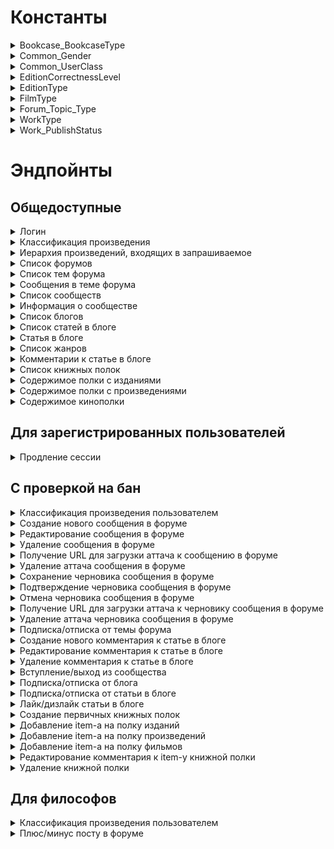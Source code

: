 
# Константы


<details><summary>Bookcase_BookcaseType</summary>
<p>

| Int | String |
| --- | --- |
| 0 | BOOKCASE_TYPE_UNKNOWN |
| 1 | BOOKCASE_TYPE_READ |
| 2 | BOOKCASE_TYPE_WAIT |
| 3 | BOOKCASE_TYPE_BUY |
| 4 | BOOKCASE_TYPE_SALE |
| 5 | BOOKCASE_TYPE_FREE |
---

</p>
</details>

<details><summary>Common_Gender</summary>
<p>

| Int | String |
| --- | --- |
| 0 | GENDER_UNKNOWN |
| 1 | GENDER_MALE |
| 2 | GENDER_FEMALE |
---

</p>
</details>

<details><summary>Common_UserClass</summary>
<p>

| Int | String |
| --- | --- |
| 0 | USERCLASS_UNKNOWN |
| 1 | USERCLASS_BEGINNER |
| 2 | USERCLASS_ACTIVIST |
| 3 | USERCLASS_AUTHORITY |
| 4 | USERCLASS_PHILOSOPHER |
| 5 | USERCLASS_MASTER |
| 6 | USERCLASS_GRANDMASTER |
| 7 | USERCLASS_PEACEKEEPER |
| 8 | USERCLASS_PEACEMAKER |
---

</p>
</details>

<details><summary>EditionCorrectnessLevel</summary>
<p>

| Int | String |
| --- | --- |
| 0 | EDITION_CORRECTNESS_LEVEL_UNKNOWN |
| 1 | EDITION_CORRECTNESS_LEVEL_GREEN |
| 2 | EDITION_CORRECTNESS_LEVEL_ORANGE |
| 3 | EDITION_CORRECTNESS_LEVEL_RED |
---

</p>
</details>

<details><summary>EditionType</summary>
<p>

| Int | String |
| --- | --- |
| 0 | EDITION_TYPE_UNKNOWN |
| 1 | EDITION_TYPE_AUTHOR_BOOK |
| 2 | EDITION_TYPE_AUTHOR_COMPILATION |
| 3 | EDITION_TYPE_COMPILATION |
| 4 | EDITION_TYPE_ANTHOLOGY |
| 5 | EDITION_TYPE_CHRESTOMATHY |
| 6 | EDITION_TYPE_MAGAZINE |
| 7 | EDITION_TYPE_FANZINE |
| 8 | EDITION_TYPE_ALMANAC |
| 9 | EDITION_TYPE_NEWSPAPER |
| 10 | EDITION_TYPE_AUDIOBOOK |
| 11 | EDITION_TYPE_ILLUSTRATED_ALBUM |
| 12 | EDITION_TYPE_FILM_STRIP |
---

</p>
</details>

<details><summary>FilmType</summary>
<p>

| Int | String |
| --- | --- |
| 0 | FILM_TYPE_UNKNOWN |
| 1 | FILM_TYPE_FILM |
| 2 | FILM_TYPE_SERIES |
| 3 | FILM_TYPE_EPISODE |
| 4 | FILM_TYPE_DOCUMENTARY |
| 5 | FILM_TYPE_ANIMATION |
| 6 | FILM_TYPE_SHORT |
| 7 | FILM_TYPE_SPECTACLE |
---

</p>
</details>

<details><summary>Forum_Topic_Type</summary>
<p>

| Int | String |
| --- | --- |
| 0 | UNKNOWN_TYPE |
| 1 | TOPIC |
| 2 | POLL |
---

</p>
</details>

<details><summary>WorkType</summary>
<p>

| Int | String |
| --- | --- |
| 0 | WORK_TYPE_UNKNOWN |
| 1 | WORK_TYPE_NOVEL |
| 2 | WORK_TYPE_COMPILATION |
| 3 | WORK_TYPE_SERIES |
| 4 | WORK_TYPE_VERSE |
| 5 | WORK_TYPE_OTHER |
| 6 | WORK_TYPE_FAIRY_TALE |
| 7 | WORK_TYPE_ESSAY |
| 8 | WORK_TYPE_ARTICLE |
| 9 | WORK_TYPE_EPIC_NOVEL |
| 10 | WORK_TYPE_ANTHOLOGY |
| 11 | WORK_TYPE_PLAY |
| 12 | WORK_TYPE_SCREENPLAY |
| 13 | WORK_TYPE_DOCUMENTARY |
| 14 | WORK_TYPE_MICROTALE |
| 15 | WORK_TYPE_DISSERTATION |
| 16 | WORK_TYPE_MONOGRAPH |
| 17 | WORK_TYPE_EDUCATIONAL_PUBLICATION |
| 18 | WORK_TYPE_ENCYCLOPEDIA |
| 19 | WORK_TYPE_MAGAZINE |
| 20 | WORK_TYPE_POEM |
| 21 | WORK_TYPE_POETRY |
| 22 | WORK_TYPE_PROSE_VERSE |
| 23 | WORK_TYPE_COMIC_BOOK |
| 24 | WORK_TYPE_MANGA |
| 25 | WORK_TYPE_GRAPHIC_NOVEL |
| 26 | WORK_TYPE_NOVELETTE |
| 27 | WORK_TYPE_STORY |
| 28 | WORK_TYPE_FEATURE_ARTICLE |
| 29 | WORK_TYPE_REPORTAGE |
| 30 | WORK_TYPE_CONDITIONAL_SERIES |
| 31 | WORK_TYPE_EXCERPT |
| 32 | WORK_TYPE_INTERVIEW |
| 33 | WORK_TYPE_REVIEW |
| 34 | WORK_TYPE_POPULAR_SCIENCE_BOOK |
---

</p>
</details>

<details><summary>Work_PublishStatus</summary>
<p>

| Int | String |
| --- | --- |
| 0 | PUBLISH_STATUS_UNKNOWN |
| 1 | PUBLISH_STATUS_NOT_FINISHED |
| 2 | PUBLISH_STATUS_NOT_PUBLISHED |
| 3 | PUBLISH_STATUS_NETWORK_PUBLICATION |
| 4 | PUBLISH_STATUS_AVAILABLE_ONLINE |
| 5 | PUBLISH_STATUS_PLANNED_BY_THE_AUTHOR |
---

</p>
</details>


# Эндпойнты


## Общедоступные


<details><summary>Логин</summary>
<p>

Создаёт новый аутентификационный токен для пользователя на основе пары логин/пароль


**POST** [/v1/auth/login](../sources/server/internal/endpoints/login.go#L15)

Параметры запроса:


* **login** (form, string) - логин или почта пользователя


* **password** (form, string) - пароль




Схема ответа:

```
{
  userId: uint64        # id пользователя
  token: string         # токен -> X-Session
  refreshToken: string  # токен для продления сессии
}
```
---

</p>
</details>

<details><summary>Классификация произведения</summary>
<p>



**GET** [/v1/work/{id}/classification](../sources/server/internal/endpoints/get_work_classification.go#L11)

Параметры запроса:


* **id** (path, uint64) - айди произведения




Схема ответа:

```
{
  groups: [{                   # группы жанров
    id: uint64                 # id группы жанров
    name: string               # название
    genres: [{                 # жанры
      id: uint64               # id жанра
      name: string             # название
      info: string             # информация
      subgenres: [...]         # поджанры
      workCount: uint64        # количество произведений (опционально)
      voteCount: uint64        # количество голосов (опционально)
    }]
  }]
  classificationCount: uint64  # сколько раз пользователи классифицировали произведение
}
```
---

</p>
</details>

<details><summary>Иерархия произведений, входящих в запрашиваемое</summary>
<p>



**GET** [/v1/work/{id}/subworks](../sources/server/internal/endpoints/get_work_subworks.go#L11)

Параметры запроса:


* **id** (path, uint64) - айди произведения


* **depth** (query, uint8) - глубина дерева (1 - 5, по умолчанию - 4)




Схема ответа:

```
{
  workId: uint64                                # айди произведения, для которого был запрос
  subworks: [{                                  # произведения, входящие в запрашиваемое
    id: uint64                                  # идентификатор произведения
    origName: string                            # оригинальное название
    rusName: string                             # название на русском
    year: uint64                                # год публикации
    workType: enum (WorkType)                   # тип произведения
    rating: float64                             # рейтинг
    marks: uint64                               # кол-во оценок
    reviews: uint64                             # кол-во отзывов
    plus: bool                                  # является ли произведение дополнительным
    publishStatus: [enum (Work_PublishStatus)]  # статус публикации (не закончено, в планах, etc.)
    subworks: [...]                             # дочерние произведения
  }]
}
```
---

</p>
</details>

<details><summary>Список форумов</summary>
<p>



**GET** [/v1/forums](../sources/server/internal/endpoints/show_forums.go#L11)


Схема ответа:

```
{
  forumBlocks: [{                         # список блоков форумов
    id: uint64                            # id блока форумов
    title: string                         # название
    forums: [{                            # форумы
      id: uint64                          # id форума
      title: string                       # название
      forumDescription: string            # описание
      moderators: [{                      # модераторы
        id: uint64                        # id пользователя
        login: string                     # логин
        name: string                      # имя
        gender: enum (Common_Gender)      # пол
        avatar: string                    # аватар
        class: enum (Common_UserClass)    # класс
        sign: string                      # подпись на форуме
      }]
      stats: {                            # статистика
        topicCount: uint64                # количество тем
        messageCount: uint64              # количество сообщений
      }
      lastMessage: {                      # последнее сообщение
        id: uint64                        # id сообщения
        topic: {                          # тема, в которую входит сообщение
          id: uint64                      # id темы
          title: string                   # название
        }
        user: {                           # автор
          id: uint64                      # id пользователя
          login: string                   # логин
          name: string                    # имя
          gender: enum (Common_Gender)    # пол
          avatar: string                  # аватар
          class: enum (Common_UserClass)  # класс
          sign: string                    # подпись на форуме
        }
        text: string                      # текст
        date: timestamp                   # дата и время создания
      }
    }]
  }]
}
```
---

</p>
</details>

<details><summary>Список тем форума</summary>
<p>



**GET** [/v1/forums/{id}](../sources/server/internal/endpoints/show_forum_topics.go#L14)

Параметры запроса:


* **id** (path, uint64) - айди форума


* **page** (query, uint64) - номер страницы (по умолчанию - 1)


* **limit** (query, uint64) - кол-во записей на странице (по умолчанию - 20)




Схема ответа:

```
{
  topics: [{                            # список тем
    id: uint64                          # id темы
    title: string                       # название
    topicType: enum (Forum_Topic_Type)  # тип
    creation: {                         # данные о создании
      user: {                           # пользователь
        id: uint64                      # id пользователя
        login: string                   # логин
        name: string                    # имя
        gender: enum (Common_Gender)    # пол
        avatar: string                  # аватар
        class: enum (Common_UserClass)  # класс
        sign: string                    # подпись на форуме
      }
      date: timestamp                   # дата создания
    }
    isClosed: bool                      # тема закрыта?
    isPinned: bool                      # тема закреплена?
    stats: {                            # статистика
      messageCount: uint64              # количество сообщений
      viewCount: uint64                 # количество просмотров
    }
    lastMessage: {                      # последнее сообщение
      id: uint64                        # id сообщения
      topic: {                          # тема, в которую входит сообщение
        id: uint64                      # id темы
        title: string                   # название
      }
      user: {                           # автор
        id: uint64                      # id пользователя
        login: string                   # логин
        name: string                    # имя
        gender: enum (Common_Gender)    # пол
        avatar: string                  # аватар
        class: enum (Common_UserClass)  # класс
        sign: string                    # подпись на форуме
      }
      text: string                      # текст
      date: timestamp                   # дата и время создания
    }
  }]
  pages: {                              # страницы
    current: uint64                     # текущая
    count: uint64                       # количество
  }
}
```
---

</p>
</details>

<details><summary>Сообщения в теме форума</summary>
<p>



**GET** [/v1/topics/{id}](../sources/server/internal/endpoints/show_topic_messages.go#L13)

Параметры запроса:


* **id** (path, uint64) - id темы


* **page** (query, uint64) - номер страницы (по умолчанию - 1)


* **limit** (query, uint64) - кол-во записей на странице (по умолчанию - 20)


* **sortAsc** (query, uint8) - порядок выдачи (0 - от новых к старым, 1 - наоборот; по умолчанию - 0)




Схема ответа:

```
{
  topic: {                              # тема
    id: uint64                          # id темы
    title: string                       # название
    topicType: enum (Forum_Topic_Type)  # тип
    creation: {                         # данные о создании
      user: {                           # пользователь
        id: uint64                      # id пользователя
        login: string                   # логин
        name: string                    # имя
        gender: enum (Common_Gender)    # пол
        avatar: string                  # аватар
        class: enum (Common_UserClass)  # класс
        sign: string                    # подпись на форуме
      }
      date: timestamp                   # дата создания
    }
    isClosed: bool                      # тема закрыта?
    isPinned: bool                      # тема закреплена?
    stats: {                            # статистика
      messageCount: uint64              # количество сообщений
      viewCount: uint64                 # количество просмотров
    }
    lastMessage: {                      # последнее сообщение
      id: uint64                        # id сообщения
      topic: {                          # тема, в которую входит сообщение
        id: uint64                      # id темы
        title: string                   # название
      }
      user: {                           # автор
        id: uint64                      # id пользователя
        login: string                   # логин
        name: string                    # имя
        gender: enum (Common_Gender)    # пол
        avatar: string                  # аватар
        class: enum (Common_UserClass)  # класс
        sign: string                    # подпись на форуме
      }
      text: string                      # текст
      date: timestamp                   # дата и время создания
    }
  }
  forum: {                              # форум, в который входит тема
    id: uint64                          # id форума
    title: string                       # название
    forumDescription: string            # описание
    moderators: [{                      # модераторы
      id: uint64                        # id пользователя
      login: string                     # логин
      name: string                      # имя
      gender: enum (Common_Gender)      # пол
      avatar: string                    # аватар
      class: enum (Common_UserClass)    # класс
      sign: string                      # подпись на форуме
    }]
    stats: {                            # статистика
      topicCount: uint64                # количество тем
      messageCount: uint64              # количество сообщений
    }
    lastMessage: {                      # последнее сообщение
      id: uint64                        # id сообщения
      topic: {                          # тема, в которую входит сообщение
        id: uint64                      # id темы
        title: string                   # название
      }
      user: {                           # автор
        id: uint64                      # id пользователя
        login: string                   # логин
        name: string                    # имя
        gender: enum (Common_Gender)    # пол
        avatar: string                  # аватар
        class: enum (Common_UserClass)  # класс
        sign: string                    # подпись на форуме
      }
      text: string                      # текст
      date: timestamp                   # дата и время создания
    }
  }
  pinnedMessage: {                      # закрепленное сообщение, если есть
    id: uint64                          # id сообщения
    creation: {                         # данные о создании
      user: {                           # пользователь
        id: uint64                      # id пользователя
        login: string                   # логин
        name: string                    # имя
        gender: enum (Common_Gender)    # пол
        avatar: string                  # аватар
        class: enum (Common_UserClass)  # класс
        sign: string                    # подпись на форуме
      }
      date: timestamp                   # дата создания
    }
    text: string                        # текст
    isCensored: bool                    # текст изъят модератором?
    stats: {                            # статистика
      rating: int64                     # рейтинг
    }
  }
  messages: [{                          # сообщения
    id: uint64                          # id сообщения
    creation: {                         # данные о создании
      user: {                           # пользователь
        id: uint64                      # id пользователя
        login: string                   # логин
        name: string                    # имя
        gender: enum (Common_Gender)    # пол
        avatar: string                  # аватар
        class: enum (Common_UserClass)  # класс
        sign: string                    # подпись на форуме
      }
      date: timestamp                   # дата создания
    }
    text: string                        # текст
    isCensored: bool                    # текст изъят модератором?
    stats: {                            # статистика
      rating: int64                     # рейтинг
    }
  }]
  pages: {                              # страницы
    current: uint64                     # текущая
    count: uint64                       # количество
  }
}
```
---

</p>
</details>

<details><summary>Список сообществ</summary>
<p>



**GET** [/v1/communities](../sources/server/internal/endpoints/show_communities.go#L11)


Схема ответа:

```
{
  main: [{                              # основные рубрики
    id: uint64                          # id рубрики
    title: string                       # название
    communityDescription: string        # описание
    rules: string                       # правила
    avatar: string                      # аватар
    stats: {                            # статистика
      articleCount: uint64              # количество статей
      subscriberCount: uint64           # количество подписчиков
    }
    lastArticle: {                      # последняя статья
      id: uint64                        # id статьи
      title: string                     # название
      user: {                           # автор
        id: uint64                      # id пользователя
        login: string                   # логин
        name: string                    # имя
        gender: enum (Common_Gender)    # пол
        avatar: string                  # аватар
        class: enum (Common_UserClass)  # класс
        sign: string                    # подпись на форуме
      }
      date: timestamp                   # дата создания
    }
  }]
  additional: [{                        # дополнительные рубрики
    id: uint64                          # id рубрики
    title: string                       # название
    communityDescription: string        # описание
    rules: string                       # правила
    avatar: string                      # аватар
    stats: {                            # статистика
      articleCount: uint64              # количество статей
      subscriberCount: uint64           # количество подписчиков
    }
    lastArticle: {                      # последняя статья
      id: uint64                        # id статьи
      title: string                     # название
      user: {                           # автор
        id: uint64                      # id пользователя
        login: string                   # логин
        name: string                    # имя
        gender: enum (Common_Gender)    # пол
        avatar: string                  # аватар
        class: enum (Common_UserClass)  # класс
        sign: string                    # подпись на форуме
      }
      date: timestamp                   # дата создания
    }
  }]
}
```
---

</p>
</details>

<details><summary>Информация о сообществе</summary>
<p>



**GET** [/v1/communities/{id}](../sources/server/internal/endpoints/show_community.go#L14)

Параметры запроса:


* **id** (path, uint64) - айди сообщества


* **page** (query, uint64) - номер страницы (по умолчанию - 1)


* **limit** (query, uint64) - кол-во записей на странице (по умолчанию - 5)




Схема ответа:

```
{
  community: {                          # рубрика
    id: uint64                          # id рубрики
    title: string                       # название
    communityDescription: string        # описание
    rules: string                       # правила
    avatar: string                      # аватар
    stats: {                            # статистика
      articleCount: uint64              # количество статей
      subscriberCount: uint64           # количество подписчиков
    }
    lastArticle: {                      # последняя статья
      id: uint64                        # id статьи
      title: string                     # название
      user: {                           # автор
        id: uint64                      # id пользователя
        login: string                   # логин
        name: string                    # имя
        gender: enum (Common_Gender)    # пол
        avatar: string                  # аватар
        class: enum (Common_UserClass)  # класс
        sign: string                    # подпись на форуме
      }
      date: timestamp                   # дата создания
    }
  }
  moderators: [{                        # модераторы
    id: uint64                          # id пользователя
    login: string                       # логин
    name: string                        # имя
    gender: enum (Common_Gender)        # пол
    avatar: string                      # аватар
    class: enum (Common_UserClass)      # класс
    sign: string                        # подпись на форуме
  }]
  authors: [{                           # авторы
    id: uint64                          # id пользователя
    login: string                       # логин
    name: string                        # имя
    gender: enum (Common_Gender)        # пол
    avatar: string                      # аватар
    class: enum (Common_UserClass)      # класс
    sign: string                        # подпись на форуме
  }]
  articles: [{                          # статьи
    id: uint64                          # id статьи
    title: string                       # название
    creation: {                         # данные о создании
      user: {                           # пользователь
        id: uint64                      # id пользователя
        login: string                   # логин
        name: string                    # имя
        gender: enum (Common_Gender)    # пол
        avatar: string                  # аватар
        class: enum (Common_UserClass)  # класс
        sign: string                    # подпись на форуме
      }
      date: timestamp                   # дата создания
    }
    text: string                        # текст
    tags: string                        # теги
    stats: {                            # статистика
      likeCount: uint64                 # количество лайков
      viewCount: uint64                 # количество просмотров
      commentCount: uint64              # количество комментариев
    }
  }]
  pages: {                              # страницы
    current: uint64                     # текущая
    count: uint64                       # количество
  }
}
```
---

</p>
</details>

<details><summary>Список блогов</summary>
<p>



**GET** [/v1/blogs](../sources/server/internal/endpoints/show_blogs.go#L12)

Параметры запроса:


* **page** (query, uint64) - номер страницы (по умолчанию - 1)


* **limit** (query, uint64) - кол-во записей на странице (по умолчанию - 5)


* **sort** (query, string) - сортировать по (кол-ву тем в блоге - article, кол-ву подписчиков - subscriber, дате обновления от новых к старым - update (по умолчанию))




Схема ответа:

```
{
  blogs: [{                             # блоги
    id: uint64                          # id блога
    user: {                             # автор
      id: uint64                        # id пользователя
      login: string                     # логин
      name: string                      # имя
      gender: enum (Common_Gender)      # пол
      avatar: string                    # аватар
      class: enum (Common_UserClass)    # класс
      sign: string                      # подпись на форуме
    }
    isClosed: bool                      # блог закрыт?
    stats: {                            # статистика
      articleCount: uint64              # количество статей
      subscriberCount: uint64           # количество подписчиков
    }
    lastArticle: {                      # последняя статья
      id: uint64                        # id статьи
      title: string                     # название
      user: {                           # автор
        id: uint64                      # id пользователя
        login: string                   # логин
        name: string                    # имя
        gender: enum (Common_Gender)    # пол
        avatar: string                  # аватар
        class: enum (Common_UserClass)  # класс
        sign: string                    # подпись на форуме
      }
      date: timestamp                   # дата создания
    }
  }]
  pages: {                              # страницы
    current: uint64                     # текущая
    count: uint64                       # количество
  }
}
```
---

</p>
</details>

<details><summary>Список статей в блоге</summary>
<p>



**GET** [/v1/blogs/{id}](../sources/server/internal/endpoints/show_blog.go#L14)

Параметры запроса:


* **id** (path, uint64) - айди блога


* **page** (query, uint64) - номер страницы (по умолчанию - 1)


* **limit** (query, uint64) - кол-во записей на странице (по умолчанию - 20)




Схема ответа:

```
{
  articles: [{                          # статьи
    id: uint64                          # id статьи
    title: string                       # название
    creation: {                         # данные о создании
      user: {                           # пользователь
        id: uint64                      # id пользователя
        login: string                   # логин
        name: string                    # имя
        gender: enum (Common_Gender)    # пол
        avatar: string                  # аватар
        class: enum (Common_UserClass)  # класс
        sign: string                    # подпись на форуме
      }
      date: timestamp                   # дата создания
    }
    text: string                        # текст
    tags: string                        # теги
    stats: {                            # статистика
      likeCount: uint64                 # количество лайков
      viewCount: uint64                 # количество просмотров
      commentCount: uint64              # количество комментариев
    }
  }]
  pages: {                              # страницы
    current: uint64                     # текущая
    count: uint64                       # количество
  }
}
```
---

</p>
</details>

<details><summary>Статья в блоге</summary>
<p>



**GET** [/v1/blog_articles/{id}](../sources/server/internal/endpoints/show_article.go#L13)

Параметры запроса:


* **id** (path, uint64) - айди статьи




Схема ответа:

```
{
  article: {                            # статья
    id: uint64                          # id статьи
    title: string                       # название
    creation: {                         # данные о создании
      user: {                           # пользователь
        id: uint64                      # id пользователя
        login: string                   # логин
        name: string                    # имя
        gender: enum (Common_Gender)    # пол
        avatar: string                  # аватар
        class: enum (Common_UserClass)  # класс
        sign: string                    # подпись на форуме
      }
      date: timestamp                   # дата создания
    }
    text: string                        # текст
    tags: string                        # теги
    stats: {                            # статистика
      likeCount: uint64                 # количество лайков
      viewCount: uint64                 # количество просмотров
      commentCount: uint64              # количество комментариев
    }
  }
}
```
---

</p>
</details>

<details><summary>Список жанров</summary>
<p>



**GET** [/v1/allgenres](../sources/server/internal/endpoints/show_genres.go#L11)


Схема ответа:

```
{
  groups: [{             # группы жанров
    id: uint64           # id группы жанров
    name: string         # название
    genres: [{           # жанры
      id: uint64         # id жанра
      name: string       # название
      info: string       # информация
      subgenres: [...]   # поджанры
      workCount: uint64  # количество произведений (опционально)
      voteCount: uint64  # количество голосов (опционально)
    }]
  }]
}
```
---

</p>
</details>

<details><summary>Комментарии к статье в блоге</summary>
<p>



**GET** [/v1/blog_articles/{id}/comments](../sources/server/internal/endpoints/show_blog_article_comments.go#L13)

Параметры запроса:


* **id** (path, uint64) - id статьи


* **after** (query, string) - дата, после которой искать сообщения (в формате RFC3339)


* **count** (query, uint64) - кол-во комментариев верхнего уровня (по умолчанию - 10, [5, 20])


* **sortAsc** (query, uint8) - порядок выдачи (0 - от новых к старым, 1 - наоборот; по умолчанию - 0)




Схема ответа:

```
{
  comments: [{                          # список комментариев
    id: uint64                          # id сообщения
    creation: {                         # данные о создании
      user: {                           # пользователь
        id: uint64                      # id пользователя
        login: string                   # логин
        name: string                    # имя
        gender: enum (Common_Gender)    # пол
        avatar: string                  # аватар
        class: enum (Common_UserClass)  # класс
        sign: string                    # подпись на форуме
      }
      date: timestamp                   # дата создания
    }
    text: string                        # текст сообщения
    isCensored: bool                    # текст изъят модератором?
    answers: [...]                      # ответы на комментарий
  }]
  totalCount: uint64                    # общее ко-во комментариев у поста
}
```
---

</p>
</details>

<details><summary>Список книжных полок</summary>
<p>



**GET** [/v1/users/{id}/bookcases](../sources/server/internal/endpoints/show_bookcases.go#L13)

Параметры запроса:


* **id** (path, uint64) - id пользователя




Схема ответа:

```
{
  bookcaseBlocks: [{                      # список блоков книжных полок
    title: string                         # название блока
    bookcases: [{                         # книжные полки
      id: uint64                          # id книжной полки
      isPrivate: bool                     # приватная?
      type: enum (Bookcase_BookcaseType)  # тип
      title: string                       # название
      comment: string                     # комментарий
      index: uint64                       # порядковый номер
      itemCount: uint64                   # количество элементов
    }]
  }]
}
```
---

</p>
</details>

<details><summary>Содержимое полки с изданиями</summary>
<p>



**GET** [/v1/edition_bookcases/{id}](../sources/server/internal/endpoints/show_edition_bookcase.go#L15)

Параметры запроса:


* **id** (path, uint64) - id книжной полки


* **page** (query, uint64) - номер страницы (>0, по умолчанию - 1)


* **limit** (query, uint64) - кол-во элементов на странице ([5..50], по умолчанию - 50)


* **sort** (query, string) - сортировать по: порядку - order (по умолчанию), автору - author, названию - title, году - year




Схема ответа:

```
{
  bookcase: {                                         # информация о полке
    id: uint64                                        # id книжной полки
    isPrivate: bool                                   # приватная?
    type: enum (Bookcase_BookcaseType)                # тип
    title: string                                     # название
    comment: string                                   # комментарий
  }
  editions: [{                                        # список изданий на полке
    itemId: uint64                                    # id item-а на полке
    id: uint64                                        # id издания
    type: enum (EditionType)                          # тип (авторская книга/сборник/etc; может отсутствовать, если не задан)
    correctnessLevel: enum (EditionCorrectnessLevel)  # уровень проверенности
    cover: string                                     # URL обложки
    authors: string                                   # авторы
    title: string                                     # название
    year: uint64                                      # год публикации
    publishers: string                                # издательства
    description: string                               # описание
    plannedPublicationDate: string                    # планируемая дата издания (если издание еще не опубликовано)
    offers: {                                         # предложения в магазинах
      ozon: {                                         # предложение на Озоне
        url: string                                   # URL предложения
        price: uint64                                 # цена
      }
      labirint: {                                     # предложение на Лабиринте
        url: string                                   # URL предложения
        price: uint64                                 # цена
      }
    }
    comment: string                                   # комментарий
  }]
  pages: {                                            # страницы
    current: uint64                                   # текущая
    count: uint64                                     # количество
  }
}
```
---

</p>
</details>

<details><summary>Содержимое полки с произведениями</summary>
<p>



**GET** [/v1/work_bookcases/{id}](../sources/server/internal/endpoints/show_work_bookcase.go#L15)

Параметры запроса:


* **id** (path, uint64) - id книжной полки


* **page** (query, uint64) - номер страницы (>0, по умолчанию - 1)


* **limit** (query, uint64) - кол-во элементов на странице ([5..50], по умолчанию - 50)


* **sort** (query, string) - сортировать по: порядку - order (по умолчанию), автору - author, названию - title, оригинальному названию - orig_title, году - year, количеству оценок - mark_count, средней оценке - avg_mark




Схема ответа:

```
{
  bookcase: {                           # информация о полке
    id: uint64                          # id книжной полки
    isPrivate: bool                     # приватная?
    type: enum (Bookcase_BookcaseType)  # тип
    title: string                       # название
    comment: string                     # комментарий
  }
  works: [{                             # список произведений на полке
    itemId: uint64                      # id item-а на полке
    id: uint64                          # id произведения
    type: enum (WorkType)               # тип (роман/сборник/etc; может отсутствовать)
    authors: [{                         # авторы
      id: uint64                        # id автора
      name: string                      # имя на русском языке
      isOpened: bool                    # страница открыта?
    }]
    title: string                       # название на русском языке
    originalTitle: string               # название в оригинале
    alternativeTitles: string           # альтернативные названия
    note: string                        # примечание
    year: int64                         # год
    description: string                 # описание
    isPublished: bool                   # опубликовано?
    stats: {                            # статистика
      averageMark: float64              # средняя оценка
      markCount: uint64                 # количество оценок
      responseCount: uint64             # количество отзывов
    }
    own: {                              # персональное
      mark: uint64                      # собственная оценка произведению
      isResponsePublished: bool         # опубликован отзыв?
    }
    comment: string                     # комментарий
  }]
  pages: {                              # страницы
    current: uint64                     # текущая
    count: uint64                       # количество
  }
}
```
---

</p>
</details>

<details><summary>Содержимое кинополки</summary>
<p>



**GET** [/v1/film_bookcases/{id}](../sources/server/internal/endpoints/show_film_bookcase.go#L15)

Параметры запроса:


* **id** (path, uint64) - id книжной полки


* **page** (query, uint64) - номер страницы (>0, по умолчанию - 1)


* **limit** (query, uint64) - кол-во элементов на странице ([5..50], по умолчанию - 50)


* **sort** (query, string) - сортировать по: порядку - order (по умолчанию), названию - title, оригинальному названию - orig_title




Схема ответа:

```
{
  bookcase: {                           # информация о полке
    id: uint64                          # id книжной полки
    isPrivate: bool                     # приватная?
    type: enum (Bookcase_BookcaseType)  # тип
    title: string                       # название
    comment: string                     # комментарий
  }
  films: [{                             # список фильмов на полке
    itemId: uint64                      # id item-а на полке
    id: uint64                          # id фильма
    type: enum (FilmType)               # тип (фильм/сериал/etc; может отсутствовать, если не задан)
    poster: string                      # URL постера
    title: string                       # название на русском языке
    originalTitle: string               # название в оригинале
    year: uint64                        # год выпуска (для всего, кроме сериалов)
    startYear: uint64                   # год старта трансляции (для сериалов)
    endYear: uint64                     # год окончания трансляции (для сериалов)
    countries: string                   # страны производства
    genres: string                      # жанры
    directors: string                   # режиссеры
    screenWriters: string               # сценаристы
    actors: string                      # актеры
    description: string                 # описание
    comment: string                     # комментарий
  }]
  pages: {                              # страницы
    current: uint64                     # текущая
    count: uint64                       # количество
  }
}
```
---

</p>
</details>


## Для зарегистрированных пользователей


<details><summary>Продление сессии</summary>
<p>

Продлевает сессию с помощью рефреш-токена


**POST** [/v1/auth/refresh](../sources/server/internal/endpoints/refresh_auth.go#L17)

Параметры запроса:


* **refresh_token** (form, string) - рефреш-токен, выданный при логине или предыдущем продлении сессии




Схема ответа:

```
{
  userId: uint64        # id пользователя
  token: string         # токен -> X-Session
  refreshToken: string  # токен для продления сессии
}
```
---

</p>
</details>


## С проверкой на бан


<details><summary>Классификация произведения пользователем</summary>
<p>



**GET** [/v1/work/{id}/userclassification](../sources/server/internal/endpoints/get_user_work_genres.go#L11)

Параметры запроса:


* **id** (path, uint64) - айди произведения




Схема ответа:

```
{
  groups: [{             # группы жанров
    id: uint64           # id группы жанров
    name: string         # название
    genres: [{           # жанры
      id: uint64         # id жанра
      name: string       # название
      info: string       # информация
      subgenres: [...]   # поджанры
      workCount: uint64  # количество произведений (опционально)
      voteCount: uint64  # количество голосов (опционально)
    }]
  }]
}
```
---

</p>
</details>

<details><summary>Создание нового сообщения в форуме</summary>
<p>



**POST** [/v1/topics/{id}/message](../sources/server/internal/endpoints/add_forum_message.go#L15)

Параметры запроса:


* **id** (path, uint64) - id темы


* **message** (form, string) - текст сообщения




Схема ответа:

```
{
  message: {                            # сообщение
    id: uint64                          # id сообщения
    creation: {                         # данные о создании
      user: {                           # пользователь
        id: uint64                      # id пользователя
        login: string                   # логин
        name: string                    # имя
        gender: enum (Common_Gender)    # пол
        avatar: string                  # аватар
        class: enum (Common_UserClass)  # класс
        sign: string                    # подпись на форуме
      }
      date: timestamp                   # дата создания
    }
    text: string                        # текст
    isCensored: bool                    # текст изъят модератором?
    stats: {                            # статистика
      rating: int64                     # рейтинг
    }
  }
}
```
---

</p>
</details>

<details><summary>Редактирование сообщения в форуме</summary>
<p>



**PUT** [/v1/forum_messages/{id}](../sources/server/internal/endpoints/edit_forum_message.go#L15)

Параметры запроса:


* **id** (path, uint64) - id сообщения


* **message** (form, string) - новый текст сообщения




Схема ответа:

```
{
  message: {                            # сообщение
    id: uint64                          # id сообщения
    creation: {                         # данные о создании
      user: {                           # пользователь
        id: uint64                      # id пользователя
        login: string                   # логин
        name: string                    # имя
        gender: enum (Common_Gender)    # пол
        avatar: string                  # аватар
        class: enum (Common_UserClass)  # класс
        sign: string                    # подпись на форуме
      }
      date: timestamp                   # дата создания
    }
    text: string                        # текст
    isCensored: bool                    # текст изъят модератором?
    stats: {                            # статистика
      rating: int64                     # рейтинг
    }
  }
}
```
---

</p>
</details>

<details><summary>Удаление сообщения в форуме</summary>
<p>



**DELETE** [/v1/forum_messages/{id}](../sources/server/internal/endpoints/delete_forum_message.go#L13)

Параметры запроса:


* **id** (path, uint64) - id сообщения




Схема ответа:

```
{}
```
---

</p>
</details>

<details><summary>Получение URL для загрузки аттача к сообщению в форуме</summary>
<p>



**GET** [/v1/forum_messages/{id}/file_upload_url](../sources/server/internal/endpoints/get_forum_message_file_upload_url.go#L15)

Параметры запроса:


* **id** (path, uint64) - id сообщения


* **file_name** (query, string) - полное имя файла (с расширением)




Схема ответа:

```
{
  url: string  # URL на загрузку файла
}
```
---

</p>
</details>

<details><summary>Удаление аттача сообщения в форуме</summary>
<p>



**DELETE** [/v1/forum_messages/{id}/file](../sources/server/internal/endpoints/delete_forum_message_file.go#L15)

Параметры запроса:


* **id** (path, uint64) - id сообщения


* **file_name** (form, string) - полное имя файла (с расширением)




Схема ответа:

```
{
  message: {                            # сообщение
    id: uint64                          # id сообщения
    creation: {                         # данные о создании
      user: {                           # пользователь
        id: uint64                      # id пользователя
        login: string                   # логин
        name: string                    # имя
        gender: enum (Common_Gender)    # пол
        avatar: string                  # аватар
        class: enum (Common_UserClass)  # класс
        sign: string                    # подпись на форуме
      }
      date: timestamp                   # дата создания
    }
    text: string                        # текст
    isCensored: bool                    # текст изъят модератором?
    stats: {                            # статистика
      rating: int64                     # рейтинг
    }
  }
}
```
---

</p>
</details>

<details><summary>Сохранение черновика сообщения в форуме</summary>
<p>



**PUT** [/v1/topics/{id}/message_draft](../sources/server/internal/endpoints/save_forum_message_draft.go#L14)

Параметры запроса:


* **id** (path, uint64) - id темы


* **message** (form, string) - текст сообщения




Схема ответа:

```
{
  messageDraft: {                       # черновик сообщения
    topicId: uint64                     # id темы
    creation: {                         # данные о создании
      user: {                           # пользователь
        id: uint64                      # id пользователя
        login: string                   # логин
        name: string                    # имя
        gender: enum (Common_Gender)    # пол
        avatar: string                  # аватар
        class: enum (Common_UserClass)  # класс
        sign: string                    # подпись на форуме
      }
      date: timestamp                   # дата создания
    }
    text: string                        # текст
  }
}
```
---

</p>
</details>

<details><summary>Подтверждение черновика сообщения в форуме</summary>
<p>



**POST** [/v1/topics/{id}/message_draft](../sources/server/internal/endpoints/confirm_forum_message_draft.go#L15)

Параметры запроса:


* **id** (path, uint64) - id темы




Схема ответа:

```
{
  message: {                            # сообщение
    id: uint64                          # id сообщения
    creation: {                         # данные о создании
      user: {                           # пользователь
        id: uint64                      # id пользователя
        login: string                   # логин
        name: string                    # имя
        gender: enum (Common_Gender)    # пол
        avatar: string                  # аватар
        class: enum (Common_UserClass)  # класс
        sign: string                    # подпись на форуме
      }
      date: timestamp                   # дата создания
    }
    text: string                        # текст
    isCensored: bool                    # текст изъят модератором?
    stats: {                            # статистика
      rating: int64                     # рейтинг
    }
  }
}
```
---

</p>
</details>

<details><summary>Отмена черновика сообщения в форуме</summary>
<p>



**DELETE** [/v1/topics/{id}/message_draft](../sources/server/internal/endpoints/cancel_forum_message_draft.go#L13)

Параметры запроса:


* **id** (path, uint64) - id темы




Схема ответа:

```
{}
```
---

</p>
</details>

<details><summary>Получение URL для загрузки аттача к черновику сообщения в форуме</summary>
<p>



**GET** [/v1/topics/{id}/message_draft/file_upload_url](../sources/server/internal/endpoints/get_forum_message_draft_file_upload_url.go#L14)

Параметры запроса:


* **id** (path, uint64) - id темы


* **file_name** (query, string) - полное имя файла (с расширением)




Схема ответа:

```
{
  url: string  # URL на загрузку файла
}
```
---

</p>
</details>

<details><summary>Удаление аттача черновика сообщения в форуме</summary>
<p>



**DELETE** [/v1/topics/{id}/message_draft/file](../sources/server/internal/endpoints/delete_forum_message_draft_file.go#L14)

Параметры запроса:


* **id** (path, uint64) - id темы


* **file_name** (form, string) - полное имя файла (с расширением)




Схема ответа:

```
{
  messageDraft: {                       # черновик сообщения
    topicId: uint64                     # id темы
    creation: {                         # данные о создании
      user: {                           # пользователь
        id: uint64                      # id пользователя
        login: string                   # логин
        name: string                    # имя
        gender: enum (Common_Gender)    # пол
        avatar: string                  # аватар
        class: enum (Common_UserClass)  # класс
        sign: string                    # подпись на форуме
      }
      date: timestamp                   # дата создания
    }
    text: string                        # текст
  }
}
```
---

</p>
</details>

<details><summary>Подписка/отписка от темы форума</summary>
<p>



**PUT** [/v1/topics/{id}/subscription](../sources/server/internal/endpoints/toggle_forum_topic_subscription.go#L12)

Параметры запроса:


* **id** (path, uint64) - айди темы


* **subscribe** (form, bool) - подписаться - true, отписаться - false




Схема ответа:

```
{}
```
---

</p>
</details>

<details><summary>Создание нового комментария к статье в блоге</summary>
<p>



**POST** [/v1/blog_articles/{id}/comment](../sources/server/internal/endpoints/add_blog_article_comment.go#L13)

Параметры запроса:


* **id** (path, uint64) - айди статьи


* **comment** (form, string) - текст комментария (непустой)


* **parent_comment_id** (form, uint64) - id родительского комментария (0, если комментарий 1-го уровня вложенности)




Схема ответа:

```
{
  comment: {                            # комментарий
    id: uint64                          # id сообщения
    creation: {                         # данные о создании
      user: {                           # пользователь
        id: uint64                      # id пользователя
        login: string                   # логин
        name: string                    # имя
        gender: enum (Common_Gender)    # пол
        avatar: string                  # аватар
        class: enum (Common_UserClass)  # класс
        sign: string                    # подпись на форуме
      }
      date: timestamp                   # дата создания
    }
    text: string                        # текст сообщения
    isCensored: bool                    # текст изъят модератором?
    answers: [...]                      # ответы на комментарий
  }
}
```
---

</p>
</details>

<details><summary>Редактирование комментария к статье в блоге</summary>
<p>



**PUT** [/v1/blog_article_comments/{id}](../sources/server/internal/endpoints/edit_blog_article_comment.go#L13)

Параметры запроса:


* **id** (path, uint64) - id комментария


* **comment** (form, string) - текст комментария (непустой)




Схема ответа:

```
{
  comment: {                            # комментарий
    id: uint64                          # id сообщения
    creation: {                         # данные о создании
      user: {                           # пользователь
        id: uint64                      # id пользователя
        login: string                   # логин
        name: string                    # имя
        gender: enum (Common_Gender)    # пол
        avatar: string                  # аватар
        class: enum (Common_UserClass)  # класс
        sign: string                    # подпись на форуме
      }
      date: timestamp                   # дата создания
    }
    text: string                        # текст сообщения
    isCensored: bool                    # текст изъят модератором?
    answers: [...]                      # ответы на комментарий
  }
}
```
---

</p>
</details>

<details><summary>Удаление комментария к статье в блоге</summary>
<p>



**DELETE** [/v1/blog_article_comments/{id}](../sources/server/internal/endpoints/delete_blog_article_comment.go#L12)

Параметры запроса:


* **id** (path, uint64) - id комментария




Схема ответа:

```
{}
```
---

</p>
</details>

<details><summary>Вступление/выход из сообщества</summary>
<p>



**PUT** [/v1/communities/{id}/subscription](../sources/server/internal/endpoints/toggle_community_subscription.go#L12)

Параметры запроса:


* **id** (path, uint64) - айди сообщества


* **subscribe** (form, bool) - подписаться - true, отписаться - false




Схема ответа:

```
{}
```
---

</p>
</details>

<details><summary>Подписка/отписка от блога</summary>
<p>



**PUT** [/v1/blogs/{id}/subscription](../sources/server/internal/endpoints/toogle_blog_subscription.go#L12)

Параметры запроса:


* **id** (path, uint64) - айди блога


* **subscribe** (form, bool) - подписаться - true, отписаться - false




Схема ответа:

```
{}
```
---

</p>
</details>

<details><summary>Подписка/отписка от статьи в блоге</summary>
<p>



**PUT** [/v1/blog_articles/{id}/subscription](../sources/server/internal/endpoints/toogle_article_subscription.go#L12)

Параметры запроса:


* **id** (path, uint64) - айди статьи


* **subscribe** (form, bool) - подписаться - true, отписаться - false




Схема ответа:

```
{}
```
---

</p>
</details>

<details><summary>Лайк/дизлайк статьи в блоге</summary>
<p>



**PUT** [/v1/blog_articles/{id}/like](../sources/server/internal/endpoints/toggle_article_like.go#L11)

Параметры запроса:


* **id** (path, uint64) - айди статьи


* **like** (form, bool) - лайк - true, dislike - false




Схема ответа:

```
{
  likeCount: uint64  # количество лайков
}
```
---

</p>
</details>

<details><summary>Создание первичных книжных полок</summary>
<p>



**POST** [/v1/bookcases/create](../sources/server/internal/endpoints/create_default_bookcases.go#L10)


Схема ответа:

```
{
  bookcaseBlocks: [{                      # список блоков книжных полок
    title: string                         # название блока
    bookcases: [{                         # книжные полки
      id: uint64                          # id книжной полки
      isPrivate: bool                     # приватная?
      type: enum (Bookcase_BookcaseType)  # тип
      title: string                       # название
      comment: string                     # комментарий
      index: uint64                       # порядковый номер
      itemCount: uint64                   # количество элементов
    }]
  }]
}
```
---

</p>
</details>

<details><summary>Добавление item-а на полку изданий</summary>
<p>



**POST** [/v1/edition_bookcases/{id}/items](../sources/server/internal/endpoints/add_edition_bookcase_item.go#L12)

Параметры запроса:


* **id** (path, uint64) - id полки с изданиями


* **edition_id** (form, uint64) - id издания, которое необходимо добавить на полку




Схема ответа:

```
{}
```
---

</p>
</details>

<details><summary>Добавление item-а на полку произведений</summary>
<p>



**POST** [/v1/work_bookcases/{id}/items](../sources/server/internal/endpoints/add_work_bookcase_item.go#L12)

Параметры запроса:


* **id** (path, uint64) - id полки с произведениями


* **work_id** (form, uint64) - id произведения, которое необходимо добавить на полку




Схема ответа:

```
{}
```
---

</p>
</details>

<details><summary>Добавление item-а на полку фильмов</summary>
<p>



**POST** [/v1/film_bookcases/{id}/items](../sources/server/internal/endpoints/add_film_bookcase_item.go#L12)

Параметры запроса:


* **id** (path, uint64) - id полки с фильмами


* **film_id** (form, uint64) - id фильма, который необходимо добавить на полку




Схема ответа:

```
{}
```
---

</p>
</details>

<details><summary>Редактирование комментария к item-у книжной полки</summary>
<p>



**PUT** [/v1/bookcase_items/{id}/comment](../sources/server/internal/endpoints/edit_bookcase_item_comment.go#L13)

Параметры запроса:


* **id** (path, uint64) - id item-а книжной полки


* **comment** (form, string) - текст комментария




Схема ответа:

```
{
  comment: string  # текст комментария
}
```
---

</p>
</details>

<details><summary>Удаление книжной полки</summary>
<p>



**DELETE** [/v1/bookcases/{id}](../sources/server/internal/endpoints/delete_bookcase.go#L11)

Параметры запроса:


* **id** (path, uint64) - id книжной полки




Схема ответа:

```
{}
```
---

</p>
</details>


## Для философов


<details><summary>Классификация произведения пользователем</summary>
<p>



**PUT** [/v1/work/{id}/userclassification](../sources/server/internal/endpoints/set_work_genres.go#L14)

Параметры запроса:


* **id** (path, uint64) - айди произведения


* **genres** (form, string) - айди жанров, разделённые запятыми




Схема ответа:

```
{}
```
---

</p>
</details>

<details><summary>Плюс/минус посту в форуме</summary>
<p>



**PUT** [/v1/forum_messages/{id}/voting](../sources/server/internal/endpoints/toggle_forum_message_voting.go#L12)

Параметры запроса:


* **id** (path, uint64) - id сообщения


* **vote** (form, string) - плюс посту - plus, минус посту - minus, удалить голос - none (для модераторов)




Схема ответа:

```
{}
```
---

</p>
</details>


